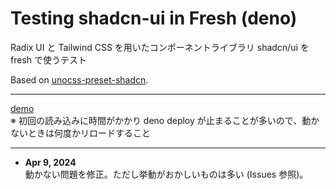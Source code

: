 # Testing shadcn-ui in Fresh (deno)

Radix UI と Tailwind CSS を用いたコンポーネントライブラリ shadcn/ui を fresh で使うテスト

Based on [unocss-preset-shadcn](https://github.com/fisand/unocss-preset-shadcn).

--------------

[demo](https://testing-shadcn-ui-in-fresh.deno.dev/) <br>
※ 初回の読み込みに時間がかかり deno deploy が止まることが多いので、動かないときは何度かリロードすること

--------------

- **Apr 9, 2024**<br>
  動かない問題を修正。ただし挙動がおかしいものは多い (Issues 参照)。
